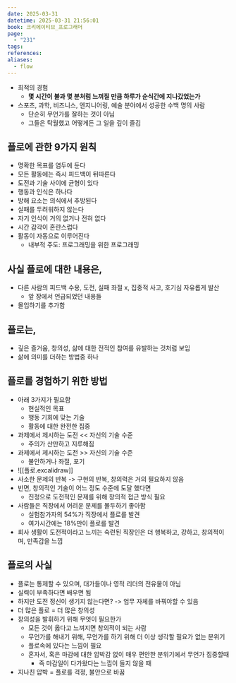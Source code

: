 ```yaml
---
date: 2025-03-31
datetime: 2025-03-31 21:56:01
book: 크리에이티브_프로그래머
page:
  - "231"
tags: 
references: 
aliases:
  - flow
---
```

- 최적의 경험
	- **몇 시간이 불과 몇 분처럼 느껴질 만큼 하루가 순식간에 지나갔었는가**
- 스포츠, 과학, 비즈니스, 엔지니어링, 예술 분야에서 성공한 수백 명의 사람
	- 단순히 무언가를 잘하는 것이 아님
	- 그들은 탁월했고 어떻게든 그 일을 깊이 즐김

## 플로에 관한 9가지 원칙
- 명확한 목표를 염두에 둔다
- 모든 활동에는 즉시 피드백이 뒤따른다
- 도전과 기술 사이에 균형이 있다
- 행동과 인식은 하나다
- 방해 요소는 의식에서 추방된다
- 실패를 두려워하지 않는다
- 자기 인식이 거의 없거나 전혀 없다
- 시간 감각이 혼란스럽다
- 활동이 자동으로 이루어진다
	- 내부적 주도: 프로그래밍을 위한 프로그래밍

## 사실 플로에 대한 내용은,
- 다른 사람의 피드백 수용, 도전, 실패 좌절 x, 집중적 사고, 호기심 자유롭게 발산
	- 앞 장에서 언급되었던 내용들
- 몰입하기를 추가함

## 플로는,
- 깊은 즐거움, 창의성, 삶에 대한 전적인 참여를 유발하는 것처럼 보임
- 삶에 의미를 더하는 방법중 하나

## 플로를 경험하기 위한 방법
- 아래 3가지가 필요함
	- 현실적인 목표
	- 행동 기회에 맞는 기술
	- 활동에 대한 완전한 집중
- 과제에서 제시하는 도전 << 자신의 기술 수준
	- 주의가 산만하고 지루해짐
- 과제에서 제시하는 도전 >> 자신의 기술 수준
	- 불안하거나 좌절, 포기
- ![[플로.excalidraw]]
- 사소한 문제의 반복 -> 구현의 반복, 창의력은 거의 필요하지 않음
- 반면, 창의적인 기술이 어느 정도 수준에 도달 했다면
	- 진정으로 도전적인 문제를 위해 창의적 접근 방식 필요
- 사람들은 직장에서 어려운 문제를 몰두하기 좋아함
	- 실험참가자의 54%가 직장에서 플로를 발견
	- 여가시간에는 18%만이 플로를 발견
- 회사 생활이 도전적이라고 느끼는 숙련된 직장인은 더 행복하고, 강하고, 창의적이며, 만족감을 느낌

## 플로의 사실
- 플로는 통제할 수 있으며, 대가들이나 영적 리더의 전유물이 아님
- 실력이 부족하다면 배우면 됨
- 하지만 도전 정신이 생기지 않는다면? -> 업무 자체를 바꿔야할 수 있음
- 더 많은 플로 = 더 많은 창의성
- 창의성을 발휘하기 위해 무엇이 필요한가
	- 모든 것이 옳다고 느껴지면 창의적이 되는 사람
	- 무언가를 해내기 위해, 무언가를 하기 위해 더 이상 생각할 필요가 없는 분위기
	- 플로속에 있다는 느낌이 필요
	- 혼자서, 혹은 마감에 대한 압박감 없이 매우 편안한 분위기에서 무언가 집중할때
		- 즉 마감일이 다가왔다는 느낌이 들지 않을 때
- 지나친 압박 = 플로를 걱정, 불안으로 바꿈
